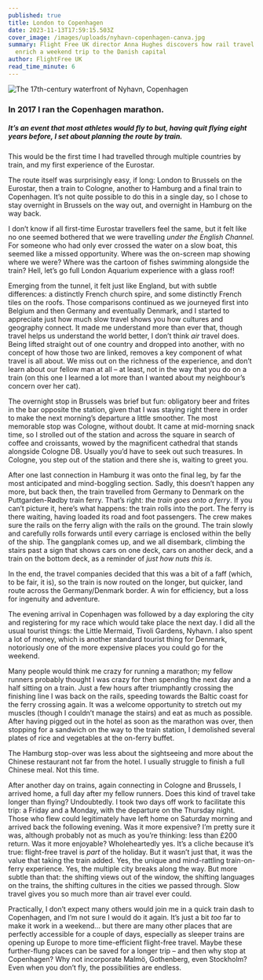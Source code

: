 ```yaml
---
published: true
title: London to Copenhagen
date: 2023-11-13T17:59:15.503Z
cover_image: /images/uploads/nyhavn-copenhagen-canva.jpg
summary: Flight Free UK director Anna Hughes discovers how rail travel can
  enrich a weekend trip to the Danish capital
author: FlightFree UK
read_time_minute: 6
---
```

![](/images/uploads/nyhavn-copenhagn-lg-canva.jpg "The 17th-century waterfront of Nyhavn, Copenhagen")

### In 2017 I ran the Copenhagen marathon.

##### It’s an event that most athletes would fly to but, having quit flying eight years before, I set about planning the route by train.

This would be the first time I had travelled through multiple countries by train, and my first experience of the Eurostar.

The route itself was surprisingly easy, if long: London to Brussels on the Eurostar, then a train to Cologne, another to Hamburg and a final train to Copenhagen. It’s not quite possible to do this in a single day, so I chose to stay overnight in Brussels on the way out, and overnight in Hamburg on the way back. 

I don’t know if all first-time Eurostar travellers feel the same, but it felt like no one seemed bothered that we were travelling *under the English Channel.* For someone who had only ever crossed the water on a slow boat, this seemed like a missed opportunity. Where was the on-screen map showing where we were? Where was the cartoon of fishes swimming alongside the train? Hell, let’s go full London Aquarium experience with a glass roof!

Emerging from the tunnel, it felt just like England, but with subtle differences: a distinctly French church spire, and some distinctly French tiles on the roofs. Those comparisons continued as we journeyed first into Belgium and then Germany and eventually Denmark, and I started to appreciate just how much slow travel shows you how cultures and geography connect. It made me understand more than ever that, though travel helps us understand the world better, I don’t think *air* travel does. Being lifted straight out of one country and dropped into another, with no concept of how those two are linked, removes a key component of what travel is all about. We miss out on the richness of the experience, and don’t learn about our fellow man at all – at least, not in the way that you do on a train (on this one I learned a lot more than I wanted about my neighbour’s concern over her cat).

The overnight stop in Brussels was brief but fun: obligatory beer and frites in the bar opposite the station, given that I was staying right there in order to make the next morning’s departure a little smoother. The most memorable stop was Cologne, without doubt. It came at mid-morning snack time, so I strolled out of the station and across the square in search of coffee and croissants, wowed by the magnificent cathedral that stands alongside Cologne DB. Usually you’d have to seek out such treasures. In Cologne, you step out of the station and there she is, waiting to greet you.

After one last connection in Hamburg it was onto the final leg, by far the most anticipated and mind-boggling section. Sadly, this doesn’t happen any more, but back then, the train travelled from Germany to Denmark on the Puttgarden-Rødby train ferry. That’s right: *the train goes onto a ferry*. If you can’t picture it, here’s what happens: the train rolls into the port. The ferry is there waiting, having loaded its road and foot passengers. The crew makes sure the rails on the ferry align with the rails on the ground. The train slowly and carefully rolls forwards until every carriage is enclosed within the belly of the ship. The gangplank comes up, and we all disembark, climbing the stairs past a sign that shows cars on one deck, cars on another deck, and a train on the bottom deck, as a reminder of *just how nuts this is*. 

In the end, the travel companies decided that this was a bit of a faff (which, to be fair, it is), so the train is now routed on the longer, but quicker, land route across the Germany/Denmark border. A win for efficiency, but a loss for ingenuity and adventure.

The evening arrival in Copenhagen was followed by a day exploring the city and registering for my race which would take place the next day. I did all the usual tourist things: the Little Mermaid, Tivoli Gardens, Nyhavn. I also spent a lot of money, which is another standard tourist thing for Denmark, notoriously one of the more expensive places you could go for the weekend. 

Many people would think me crazy for running a marathon; my fellow runners probably thought I was crazy for then spending the next day and a half sitting on a train. Just a few hours after triumphantly crossing the finishing line I was back on the rails, speeding towards the Baltic coast for the ferry crossing again. It was a welcome opportunity to stretch out my muscles (though I couldn’t manage the stairs) and eat as much as possible. After having pigged out in the hotel as soon as the marathon was over, then stopping for a sandwich on the way to the train station, I demolished several plates of rice and vegetables at the on-ferry buffet. 

The Hamburg stop-over was less about the sightseeing and more about the Chinese restaurant not far from the hotel. I usually struggle to finish a full Chinese meal. Not this time.

After another day on trains, again connecting in Cologne and Brussels, I arrived home, a full day after my fellow runners. Does this kind of travel take longer than flying? Undoubtedly. I took two days off work to facilitate this trip: a Friday and a Monday, with the departure on the Thursday night. Those who flew could legitimately have left home on Saturday morning and arrived back the following evening. Was it more expensive? I’m pretty sure it was, although probably not as much as you’re thinking: less than £200 return. Was it more enjoyable? Wholeheartedly yes. It’s a cliche because it’s true: flight-free travel is *part* of the holiday. But it wasn’t just that, it was the value that taking the train added. Yes, the unique and mind-rattling train-on-ferry experience. Yes, the multiple city breaks along the way. But more subtle than that: the shifting views out of the window, the shifting languages on the trains, the shifting cultures in the cities we passed through. Slow travel gives you so much more than air travel ever could.

Practically, I don’t expect many others would join me in a quick train dash to Copenhagen, and I’m not sure I would do it again. It’s just a bit *too* far to make it work in a weekend… but there are many other places that are perfectly accessible for a couple of days, especially as sleeper trains are opening up Europe to more time-efficient flight-free travel. Maybe these further-flung places can be saved for a longer trip – and then why stop at Copenhagen? Why not incorporate Malmö, Gothenberg, even Stockholm? Even when you don’t fly, the possibilities are endless.